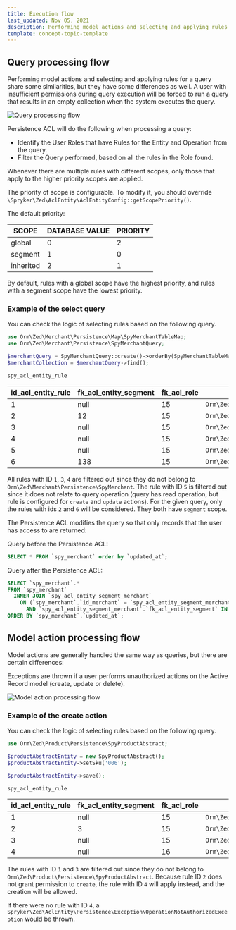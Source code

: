 ```yaml
---
title: Execution flow
last_updated: Nov 05, 2021
description: Performing model actions and selecting and applying rules for a query share some similarities, but they have some differences as well. A user with insufficient permissions during query execution will be forced to run a query that results in an empty collection when the system executes the query.
template: concept-topic-template
---
```


## Query processing flow

Performing model actions and selecting and applying rules for a query share some similarities, but they have some differences as well. A user with insufficient permissions during query execution will be forced to run a query that results in an empty collection when the system executes the query.

![Query processing flow](https://confluence-connect.gliffy.net/embed/image/9f520855-8387-4dda-a028-abe70e11611a.png?utm_medium=live&utm_source=custom)

Persistence ACL will do the following when processing a query:

- Identify the User Roles that have Rules for the Entity and Operation from the query.
- Filter the Query performed, based on all the rules in the Role found.

Whenever there are multiple rules with different scopes, only those that apply to the higher priority scopes are applied.

The priority of scope is configurable. To modify it, you should override `\Spryker\Zed\AclEntity\AclEntityConfig::getScopePriority()`.

The default priority:

| SCOPE     | DATABASE VALUE| PRIORITY |
|-----------|----------------|----------|
| global    | 0              | 2        |
| segment   | 1              | 0        |
| inherited | 2              | 1        |

By default, rules with a global scope have the highest priority, and rules with a segment scope have the lowest priority.

### Example of the select query

You can check the logic of selecting rules based on the following query.

```php
use Orm\Zed\Merchant\Persistence\Map\SpyMerchantTableMap;
use Orm\Zed\Merchant\Persistence\SpyMerchantQuery;

$merchantQuery = SpyMerchantQuery::create()->orderBy(SpyMerchantTableMap::COL_UPDATED_AT);
$merchantCollection = $merchantQuery->find();
```

`spy_acl_entity_rule`

| id_acl_entity_rule | fk_acl_entity_segment | fk_acl_role | entity | permission_mask | scope |
|-----|-----|-----|-----|-----|-----|
| 1 | null | 15 | `Orm\Zed\Country\Persistence\SpyCountry` | 1 | 0 |
| 2 | 12 | 15 | `Orm\Zed\Merchant\Persistence\SpyMerchant` | 15 | 1 |
| 3 | null | 15 | `Orm\Zed\Sales\Persistence\SpySalesOrderItem` | 7 | 2 |
| 4 | null | 15 | `Orm\Zed\Customer\Persistence\SpyCustomer` | 1 | 0 |
| 5 | null | 15 | `Orm\Zed\Merchant\Persistence\SpyMerchant` | 6 | 0 |
| 6 | 138 | 15 | `Orm\Zed\Merchant\Persistence\SpyMerchant` | 1 | 1 |

All rules with ID `1`, `3`, `4` are filtered out since they do not belong to `Orm\Zed\Merchant\Persistence\SpyMerchant`. The rule with ID `5` is filtered out since it does not relate to query operation (query has read operation, but rule is configured for `create` and `update` actions). For the given query, only the rules with ids `2` and `6` will be considered. They both have `segment` scope.

The Persistence ACL modifies the query so that only records that the user has access to are returned:

Query before the Persistence ACL:
```sql
SELECT * FROM `spy_merchant` order by `updated_at`;
```

Query after the Persistence ACL:
```sql
SELECT `spy_merchant`.*
FROM `spy_merchant`
  INNER JOIN `spy_acl_entity_segment_merchant`
    ON (`spy_merchant`.`id_merchant` = `spy_acl_entity_segment_merchant`.`fk_merchant`
      AND `spy_acl_entity_segment_merchant`.`fk_acl_entity_segment` IN (12, 138))
ORDER BY `spy_merchant`.`updated_at`;
```

## Model action processing flow

Model actions are generally handled the same way as queries, but there are certain differences:

Exceptions are thrown if a user performs unauthorized actions on the Active Record model (create, update or delete).

![Model action processing flow](https://confluence-connect.gliffy.net/embed/image/c84bb011-1c7c-45e7-84b3-f98b2fee8e08.png?utm_medium=live&utm_source=custom)

### Example of the create action

You can check the logic of selecting rules based on the following query.

```php
use Orm\Zed\Product\Persistence\SpyProductAbstract;

$productAbstractEntity = new SpyProductAbstract();
$productAbstractEntity->setSku('006');

$productAbstractEntity->save();
```

`spy_acl_entity_rule`

| id_acl_entity_rule | fk_acl_entity_segment | fk_acl_role | entity | permission_mask | scope |
|-----|-----|-----|-----|-----|-----|
| 1 | null | 15 | `Orm\Zed\Country\Persistence\SpyCountry` | 1 | 0 |
| 2 | 3 | 15 | `Orm\Zed\Product\Persistence\SpyProductAbstract` | 13 | 1 |
| 3 | null | 15 | `Orm\Zed\Store\Persistence\SpyStore` | 1  | 0 |
| 4 | null | 16 | `Orm\Zed\Product\Persistence\SpyProductAbstract` | 7 | 0 |

The rules with ID `1` and `3` are filtered out since they do not belong to `Orm\Zed\Product\Persistence\SpyProductAbstract`. Because rule ID `2` does not grant permission to `create`, the rule with ID `4` will apply instead, and the creation will be allowed.

If there were no rule with ID `4`, a `Spryker\Zed\AclEntity\Persistence\Exception\OperationNotAuthorizedException` would be thrown.
